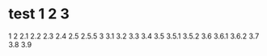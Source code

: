 # test 1 2 3
1
2
2.1
2.2
2.3
2.4
2.5
2.5.5
3
3.1
3.2
3.3
3.4
3.5
3.5.1
3.5.2
3.6
3.6.1
3.6.2
3.7
3.8
3.9